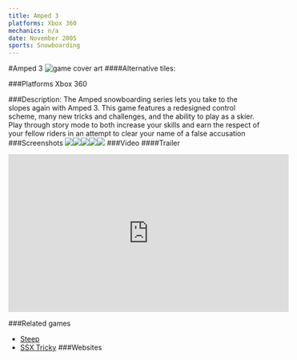 ```yaml
---
title: Amped 3
platforms: Xbox 360
mechanics: n/a
date: November 2005
sports: Snowboarding
---
```

#Amped 3
![game cover art](//images.igdb.com/igdb/image/upload/t_cover_big/puogd0vrsp9owdyvekbi.jpg "Logo Title Text 1")
####Alternative tiles:

###Platforms
Xbox 360

###Description:
The Amped snowboarding series lets you take to the slopes again with Amped 3. This game features a redesigned control scheme, many new tricks and challenges, and the ability to play as a skier. Play through story mode to both increase your skills and earn the respect of your fellow riders in an attempt to clear your name of a false accusation
###Screenshots
<a target="_blank" href="//images.igdb.com/igdb/image/upload/t_cover_big/yzsb4gz6ixsl7jjyjfp6.jpg"><img src="//images.igdb.com/igdb/image/upload/t_thumb/yzsb4gz6ixsl7jjyjfp6.jpg"/></a><a target="_blank" href="//images.igdb.com/igdb/image/upload/t_cover_big/cji3vynnyzgmtfxbryrm.jpg"><img src="//images.igdb.com/igdb/image/upload/t_thumb/cji3vynnyzgmtfxbryrm.jpg"/></a><a target="_blank" href="//images.igdb.com/igdb/image/upload/t_cover_big/xqx0vf3zkby2bpnouu1a.jpg"><img src="//images.igdb.com/igdb/image/upload/t_thumb/xqx0vf3zkby2bpnouu1a.jpg"/></a><a target="_blank" href="//images.igdb.com/igdb/image/upload/t_cover_big/h1xnsx3jy7vkwaema8u0.jpg"><img src="//images.igdb.com/igdb/image/upload/t_thumb/h1xnsx3jy7vkwaema8u0.jpg"/></a><a target="_blank" href="//images.igdb.com/igdb/image/upload/t_cover_big/ugd9a2jgnentsvyqla5l.jpg"><img src="//images.igdb.com/igdb/image/upload/t_thumb/ugd9a2jgnentsvyqla5l.jpg"/></a>
###Video
####Trailer

<iframe width="560" height="315" src="https://www.youtube.com/embed/B-lwdL31rZ8" frameborder="0" allowfullscreen></iframe>

###Related games
* [Steep](/games/steep-19554/)
* [SSX Tricky](/games/ssx-tricky-4176/)
###Websites

